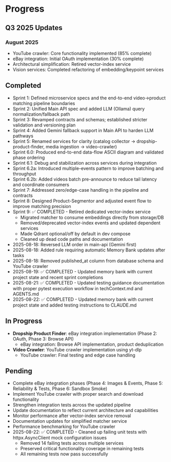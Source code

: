 # Progress

## Q3 2025 Updates

### August 2025
- YouTube crawler: Core functionality implemented (85% complete)
- eBay integration: Initial OAuth implementation (30% complete)
- Architectural simplification: Retired vector-index service
- Vision services: Completed refactoring of embedding/keypoint services

## Completed
- Sprint 1: Defined microservice specs and the end-to-end video→product matching pipeline boundaries
- Sprint 2: Unified Main API spec and added LLM (Ollama) query normalization/fallback path
- Sprint 3: Revamped contracts and schemas; established stricter validation and versioning plan
- Sprint 4: Added Gemini fallback support in Main API to harden LLM pathways
- Sprint 5: Renamed services for clarity (catalog collector → dropship-product-finder, media ingestion → video-crawler)
- Sprint 6.0: Produced end-to-end data-flow ASCII diagram and validated phase ordering
- Sprint 6.1: Debug and stabilization across services during integration
- Sprint 6.2a: Introduced multiple-events pattern to improve batching and throughput
- Sprint 6.2b: Added videos batch pre-announce to reduce tail latency and coordinate consumers
- Sprint 7: Addressed zero/edge-case handling in the pipeline and contracts
- Sprint 8: Designed Product-Segmentor and adjusted event flow to improve matching precision
- Sprint 9: ✅ COMPLETED - Retired dedicated vector-index service
  - Migrated matcher to consume embeddings directly from storage/DB
  - Removed/deprecated vector-index events and updated dependent services
  - Made Qdrant optional/off by default in dev compose
  - Cleaned up dead code paths and documentation
- 2025-08-18: Reversed LLM order in main-api (Gemini first)
- 2025-08-18: Added rule requiring automatic Memory Bank updates after tasks
- 2025-08-18: Removed published_at column from database schema and YouTube crawler
- 2025-08-19: ✅ COMPLETED - Updated memory bank with current project state and recent sprint completions
- 2025-08-21: ✅ COMPLETED - Updated testing guidance documentation with proper pytest execution workflow in techContext.md and AGENTS.md
- 2025-08-22: ✅ COMPLETED - Updated memory bank with current project state and added testing instructions to CLAUDE.md

## In Progress
- **Dropship Product Finder**: eBay integration implementation (Phase 2: OAuth, Phase 3: Browse API)
  * eBay integration: Browse API implementation, product deduplication
- **Video Crawler**: YouTube crawler implementation using yt-dlp
  * YouTube crawler: Final testing and edge case handling

## Pending
- Complete eBay integration phases (Phase 4: Images & Events, Phase 5: Reliability & Tests, Phase 6: Sandbox Smoke)
- Implement YouTube crawler with proper search and download functionality
- Strengthen integration tests across the updated pipeline
- Update documentation to reflect current architecture and capabilities
- Monitor performance after vector-index service removal
- Documentation updates for simplified matcher service
- Performance benchmarking for YouTube crawler
- 2025-08-22: ✅ COMPLETED - Cleaned up failing unit tests with httpx.AsyncClient mock configuration issues
  - Removed 14 failing tests across multiple services
  - Preserved critical functionality coverage in remaining tests
  - All remaining tests now pass successfully